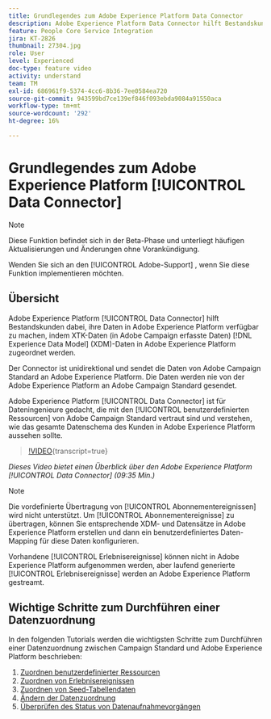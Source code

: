 ```yaml
---
title: Grundlegendes zum Adobe Experience Platform Data Connector
description: Adobe Experience Platform Data Connector hilft Bestandskunden, ihre Daten in Adobe Experience Platform verfügbar zu machen, indem XTK-Daten (in Campaign aufgenommene Daten) den XDM-Daten (Experience-Datenmodell) in Adobe Experience Platform zugeordnet werden.
feature: People Core Service Integration
jira: KT-2826
thumbnail: 27304.jpg
role: User
level: Experienced
doc-type: feature video
activity: understand
team: TM
exl-id: 686961f9-5374-4cc6-8b36-7ee0584ea720
source-git-commit: 943599bd7ce139ef846f093ebda9084a91550aca
workflow-type: tm+mt
source-wordcount: '292'
ht-degree: 16%

---
```


# Grundlegendes zum Adobe Experience Platform [!UICONTROL Data Connector]

>[!NOTE]
>
>Diese Funktion befindet sich in der Beta-Phase und unterliegt häufigen Aktualisierungen und Änderungen ohne Vorankündigung.
>
>Wenden Sie sich an den [!UICONTROL Adobe-Support] , wenn Sie diese Funktion implementieren möchten.

## Übersicht

Adobe Experience Platform [!UICONTROL Data Connector] hilft Bestandskunden dabei, ihre Daten in Adobe Experience Platform verfügbar zu machen, indem XTK-Daten (in Adobe Campaign erfasste Daten) [!DNL Experience Data Model] (XDM)-Daten in Adobe Experience Platform zugeordnet werden.

Der Connector ist unidirektional und sendet die Daten von Adobe Campaign Standard an Adobe Experience Platform. Die Daten werden nie von der Adobe Experience Platform an Adobe Campaign Standard gesendet.

Adobe Experience Platform [!UICONTROL Data Connector] ist für Dateningenieure gedacht, die mit den [!UICONTROL benutzerdefinierten Ressourcen] von Adobe Campaign Standard vertraut sind und verstehen, wie das gesamte Datenschema des Kunden in Adobe Experience Platform aussehen sollte.

>[!VIDEO](https://video.tv.adobe.com/v/27304?learn=on){transcript=true}

*Dieses Video bietet einen Überblick über den Adobe Experience Platform [!UICONTROL Data Connector] (09:35 Min.)*

>[!NOTE]
>
>Die vordefinierte Übertragung von [!UICONTROL Abonnementereignissen] wird nicht unterstützt. Um [!UICONTROL Abonnementereignisse] zu übertragen, können Sie entsprechende XDM- und Datensätze in Adobe Experience Platform erstellen und dann ein benutzerdefiniertes Daten-Mapping für diese Daten konfigurieren.
>
>Vorhandene [!UICONTROL Erlebnisereignisse] können nicht in Adobe Experience Platform aufgenommen werden, aber laufend generierte [!UICONTROL Erlebnisereignisse] werden an Adobe Experience Platform gestreamt.

## Wichtige Schritte zum Durchführen einer Datenzuordnung

In den folgenden Tutorials werden die wichtigsten Schritte zum Durchführen einer Datenzuordnung zwischen Campaign Standard und Adobe Experience Platform beschrieben:

1. [Zuordnen benutzerdefinierter Ressourcen](/help/administrating/adobe-experience-platform-data-connector/mapping-custom-resources.md)
2. [Zuordnen von Erlebnisereignissen](/help/administrating/adobe-experience-platform-data-connector/mapping-experience-events.md)
3. [Zuordnen von Seed-Tabellendaten](/help/administrating/adobe-experience-platform-data-connector/mapping-seed-table-data.md)
4. [Ändern der Datenzuordnung](/help/administrating/adobe-experience-platform-data-connector/modifying-data-mapping.md)
5. [Überprüfen des Status von Datenaufnahmevorgängen](/help/administrating/adobe-experience-platform-data-connector/checking-status-of-data-ingestion-jobs.md)

